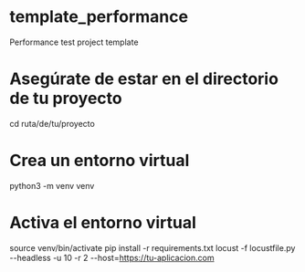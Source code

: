 # template_performance
Performance test project template
# Asegúrate de estar en el directorio de tu proyecto
cd ruta/de/tu/proyecto

# Crea un entorno virtual
python3 -m venv venv

# Activa el entorno virtual
source venv/bin/activate
pip install -r requirements.txt
locust -f locustfile.py --headless -u 10 -r 2 --host=https://tu-aplicacion.com

